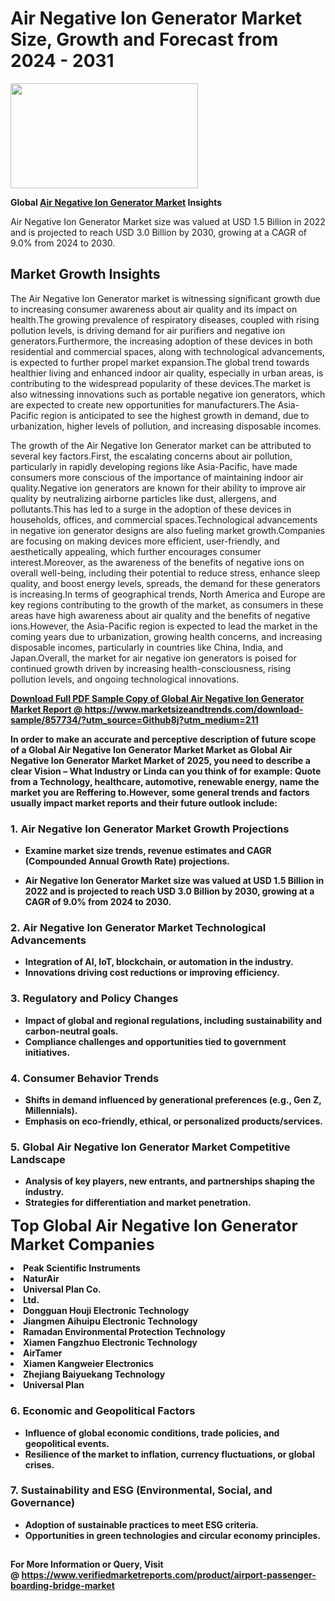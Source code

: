 <H1>Air Negative Ion Generator Market Size, Growth and Forecast from 2024 - 2031</H1><img class="aligncenter size-medium wp-image-584254" src="https://thirdeyenews.in/wp-content/uploads/2024/09/Global-Market-Research-300x168.jpeg" alt="" width="300" height="168" /><p><strong>Global&nbsp;<a href="https://www.marketsizeandtrends.com/download-sample/857734/?utm_source=Github8j?utm_medium=211">Air Negative Ion Generator Market</a> Insights</strong></p><p>Air Negative Ion Generator Market size was valued at USD 1.5 Billion in 2022 and is projected to reach USD 3.0 Billion by 2030, growing at a CAGR of 9.0% from 2024 to 2030.</p><p><h2>Market Growth Insights</h2> <p>The Air Negative Ion Generator market is witnessing significant growth due to increasing consumer awareness about air quality and its impact on health.The growing prevalence of respiratory diseases, coupled with rising pollution levels, is driving demand for air purifiers and negative ion generators.Furthermore, the increasing adoption of these devices in both residential and commercial spaces, along with technological advancements, is expected to further propel market expansion.The global trend towards healthier living and enhanced indoor air quality, especially in urban areas, is contributing to the widespread popularity of these devices.The market is also witnessing innovations such as portable negative ion generators, which are expected to create new opportunities for manufacturers.The Asia-Pacific region is anticipated to see the highest growth in demand, due to urbanization, higher levels of pollution, and increasing disposable incomes.</p> <p><strong><a href="#"></a></strong></p> <p>The growth of the Air Negative Ion Generator market can be attributed to several key factors.First, the escalating concerns about air pollution, particularly in rapidly developing regions like Asia-Pacific, have made consumers more conscious of the importance of maintaining indoor air quality.Negative ion generators are known for their ability to improve air quality by neutralizing airborne particles like dust, allergens, and pollutants.This has led to a surge in the adoption of these devices in households, offices, and commercial spaces.Technological advancements in negative ion generator designs are also fueling market growth.Companies are focusing on making devices more efficient, user-friendly, and aesthetically appealing, which further encourages consumer interest.Moreover, as the awareness of the benefits of negative ions on overall well-being, including their potential to reduce stress, enhance sleep quality, and boost energy levels, spreads, the demand for these generators is increasing.In terms of geographical trends, North America and Europe are key regions contributing to the growth of the market, as consumers in these areas have high awareness about air quality and the benefits of negative ions.However, the Asia-Pacific region is expected to lead the market in the coming years due to urbanization, growing health concerns, and increasing disposable incomes, particularly in countries like China, India, and Japan.Overall, the market for air negative ion generators is poised for continued growth driven by increasing health-consciousness, rising pollution levels, and ongoing technological innovations.</p> <p><strong><a href="#"></p><p><span class=""><strong>Download Full PDF Sample Copy of Global Air Negative Ion Generator Market Report</strong> @ <a href="https://www.marketsizeandtrends.com/download-sample/857734/?utm_source=Github8j?utm_medium=211" target="_blank">https://www.marketsizeandtrends.com/download-sample/857734/?utm_source=Github8j?utm_medium=211</a></span></p><p>In order to make an accurate and perceptive description of future scope of a Global&nbsp;Air Negative Ion Generator Market Market as Global&nbsp;Air Negative Ion Generator Market Market of 2025, you need to describe a clear Vision &ndash; What Industry or Linda can you think of for example: Quote from a Technology, healthcare, automotive, renewable energy, name the market you are Reffering to.However, some general trends and factors usually impact market reports and their future outlook include:</p><h3>1.&nbsp;<strong>Air Negative Ion Generator Market Growth Projections</strong></h3><ul><li>Examine market size trends, revenue estimates and CAGR (Compounded Annual Growth Rate) projections.</li><li><p>Air Negative Ion Generator Market size was valued at USD 1.5 Billion in 2022 and is projected to reach USD 3.0 Billion by 2030, growing at a CAGR of 9.0% from 2024 to 2030.</p></li></ul><h3>2.&nbsp;<strong>Air Negative Ion Generator Market Technological Advancements</strong></h3><ul><li>Integration of AI, IoT, blockchain, or automation in the industry.</li><li>Innovations driving cost reductions or improving efficiency.</li></ul><h3>3.&nbsp;<strong>Regulatory and Policy Changes</strong></h3><ul><li>Impact of global and regional regulations, including sustainability and carbon-neutral goals.</li><li>Compliance challenges and opportunities tied to government initiatives.</li></ul><h3>4.&nbsp;<strong>Consumer Behavior Trends</strong></h3><ul><li>Shifts in demand influenced by generational preferences (e.g., Gen Z, Millennials).</li><li>Emphasis on eco-friendly, ethical, or personalized products/services.</li></ul><h3>5.&nbsp;<strong>Global Air Negative Ion Generator Market Competitive Landscape</strong></h3><ul><li>Analysis of key players, new entrants, and partnerships shaping the industry.</li><li>Strategies for differentiation and market penetration.</li></ul><p data-pm-slice="1 1 []"><span style="color: inherit; font-family: inherit; font-size: 25px;">Top Global Air Negative Ion Generator Market Companies</span></p><div class="" data-test-id=""><p><li>Peak Scientific Instruments</li><li> NaturAir</li><li> Universal Plan Co.</li><li> Ltd.</li><li> Dongguan Houji Electronic Technology</li><li> Jiangmen Aihuipu Electronic Technology</li><li> Ramadan Environmental Protection Technology</li><li> Xiamen Fangzhuo Electronic Technology</li><li> AirTamer</li><li> Xiamen Kangweier Electronics</li><li> Zhejiang Baiyuekang Technology</li><li> Universal Plan</li></p></div><h3>6.&nbsp;<strong>Economic and Geopolitical Factors</strong></h3><ul><li>Influence of global economic conditions, trade policies, and geopolitical events.</li><li>Resilience of the market to inflation, currency fluctuations, or global crises.</li></ul><h3>7.&nbsp;<strong>Sustainability and ESG (Environmental, Social, and Governance)</strong></h3><ul><li>Adoption of sustainable practices to meet ESG criteria.</li><li>Opportunities in green technologies and circular economy principles.</li></ul><h2><strong style="font-size: 14px;">For More Information or Query, Visit @&nbsp;</strong><a style="background-color: #ffffff; font-size: 14px;" href="https://www.marketsizeandtrends.com/report/air-negative-ion-generator-market/" target="_blank">https://www.verifiedmarketreports.com/product/airport-passenger-boarding-bridge-market</a></h2>